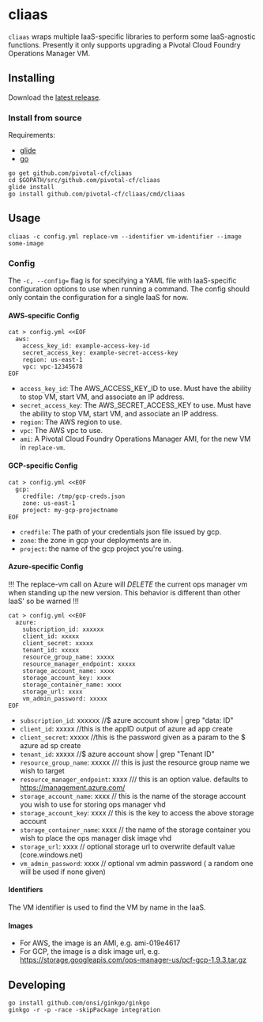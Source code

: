 # cliaas

`cliaas` wraps multiple IaaS-specific libraries to perform some IaaS-agnostic
functions. Presently it only supports upgrading a Pivotal Cloud Foundry
Operations Manager VM.

## Installing

Download the [latest release](https://github.com/pivotal-cf/cliaas/releases/latest).

### Install from source

Requirements:

* [glide](https://github.com/masterminds/glide)
* [go](https://golang.org)

```
go get github.com/pivotal-cf/cliaas
cd $GOPATH/src/github.com/pivotal-cf/cliaas
glide install
go install github.com/pivotal-cf/cliaas/cmd/cliaas
```

## Usage

`cliaas -c config.yml replace-vm --identifier vm-identifier --image some-image`

### Config

The `-c, --config=` flag is for specifying a YAML file with IaaS-specific configuration options to use when running a command. The config should only contain the configuration for a single IaaS for now.

#### AWS-specific Config

```
cat > config.yml <<EOF
  aws:
    access_key_id: example-access-key-id
    secret_access_key: example-secret-access-key
    region: us-east-1
    vpc: vpc-12345678
EOF
```

* `access_key_id`: The AWS_ACCESS_KEY_ID to use. Must have the ability to stop VM, start VM, and associate an IP address.
* `secret_access_key`: The AWS_SECRET_ACCESS_KEY to use. Must have the ability to stop VM, start VM, and associate an IP address.
* `region`: The AWS region to use.
* `vpc`: The AWS vpc to use.
* `ami`: A Pivotal Cloud Foundry Operations Manager AMI, for the new VM in `replace-vm`.

#### GCP-specific Config

```
cat > config.yml <<EOF
  gcp:
    credfile: /tmp/gcp-creds.json
    zone: us-east-1
    project: my-gcp-projectname
EOF
```

* `credfile`: The path of your credentials json file issued by gcp.
* `zone`: the zone in gcp your deployments are in.
* `project`: the name of the gcp project you're using.

#### Azure-specific Config

!!! The replace-vm call on Azure will *DELETE* the current ops manager vm when
standing up the new version. This behavior is different than other IaaS' so be
warned !!!


```
cat > config.yml <<EOF
  azure:
    subscription_id: xxxxxx 
    client_id: xxxxx
    client_secret: xxxxx
    tenant_id: xxxxx
    resource_group_name: xxxxx
    resource_manager_endpoint: xxxxx
    storage_account_name: xxxx
    storage_account_key: xxxx
    storage_container_name: xxxx
    storage_url: xxxx
    vm_admin_password: xxxxx
EOF
```

* `subscription_id`: xxxxxx //$ azure account show | grep "data: ID" 
* `client_id`: xxxxx //this is the appID output of azure ad app create
* `client_secret`: xxxxx //this is the password given as a param to the $ azure ad sp create
* `tenant_id`: xxxxx //$ azure account show | grep "Tenant ID"
* `resource_group_name`: xxxxx /// this is just the resource group name we wish to target
* `resource_manager_endpoint`: xxxx /// this is an option value. defaults to https://management.azure.com/
* `storage_account_name`: xxxx // this is the name of the storage account you wish to use for storing ops manager vhd
* `storage_account_key`: xxxx // this is the key to access the above storage account
* `storage_container_name`: xxxx // the name of the storage container you wish to place the ops manager disk image vhd
* `storage_url`: xxxx // optional storage url to overwrite default value (core.windows.net)
* `vm_admin_password`: xxxx // optional vm admin password ( a random one will be
  used if none given)
#### Identifiers

The VM identifier is used to find the VM by name in the IaaS.

#### Images

* For AWS, the image is an AMI, e.g. ami-019e4617
* For GCP, the image is a disk image url, e.g. https://storage.googleapis.com/ops-manager-us/pcf-gcp-1.9.3.tar.gz

## Developing

```
go install github.com/onsi/ginkgo/ginkgo
ginkgo -r -p -race -skipPackage integration
```
